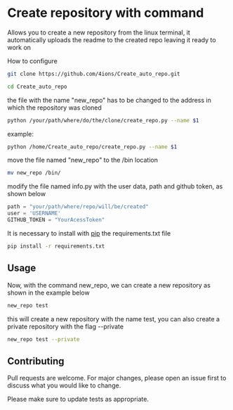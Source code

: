 # Create repository with command 

Allows you to create a new repository from the linux terminal, it automatically uploads the readme to the created repo leaving it ready to work on


How to configure

```bash 
git clone https://github.com/4ions/Create_auto_repo.git

cd Create_auto_repo
```

the file with the name "new_repo" has to be changed to the address in which the repository was cloned

```bash
python /your/path/where/do/the/clone/create_repo.py --name $1
```

example:

```bash
python /home/Create_auto_repo/create_repo.py --name $1
```

move the file named "new_repo" to the /bin location

```bash
mv new_repo /bin/
```

modify the file named info.py with the user data, path and github token, as shown below 

```python
path = "your/path/where/repo/will/be/created"
user = 'USERNAME'
GITHUB_TOKEN = "YourAcessToken"
```

It is necessary to install with [pip](https://pip.pypa.io/en/stable/) the requirements.txt file

```bash
pip install -r requirements.txt
```
## Usage

Now, with the command new_repo, we can create a new repository as shown in the example below

```bash
new_repo test
```

this will create a new repository with the name test, you can also create a private repository with the flag --private

```bash
new_repo test --private
```

## Contributing
Pull requests are welcome. For major changes, please open an issue first to discuss what you would like to change.

Please make sure to update tests as appropriate.
